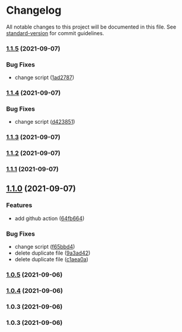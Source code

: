 # Changelog

All notable changes to this project will be documented in this file. See [standard-version](https://github.com/conventional-changelog/standard-version) for commit guidelines.

### [1.1.5](https://github.com/leo-tools/stylelint-custom-rules/compare/v1.1.4...v1.1.5) (2021-09-07)


### Bug Fixes

* change script ([1ad2787](https://github.com/leo-tools/stylelint-custom-rules/commit/1ad2787a2f2f1bc9de274a927b48cfbf24c69f4e))

### [1.1.4](https://github.com/leo-tools/stylelint-custom-rules/compare/v1.1.3...v1.1.4) (2021-09-07)


### Bug Fixes

* change script ([d423851](https://github.com/leo-tools/stylelint-custom-rules/commit/d423851e0602cfcf432ea2863b8f484cd971c234))

### [1.1.3](https://github.com/leo-tools/stylelint-custom-rules/compare/v1.1.2...v1.1.3) (2021-09-07)

### [1.1.2](https://github.com/leo-tools/stylelint-custom-rules/compare/v1.1.1...v1.1.2) (2021-09-07)

### [1.1.1](https://github.com/leo-tools/stylelint-custom-rules/compare/v1.1.0...v1.1.1) (2021-09-07)

## [1.1.0](https://github.com/leo-tools/stylelint-custom-rules/compare/v1.0.5...v1.1.0) (2021-09-07)


### Features

* add github action ([64fb664](https://github.com/leo-tools/stylelint-custom-rules/commit/64fb664f5e2d36cd9d2c7dd1a9234ad83be7b7c9))


### Bug Fixes

* change script ([f65bbd4](https://github.com/leo-tools/stylelint-custom-rules/commit/f65bbd449be1559bc5c2bd580c8102f19e7af647))
* delete duplicate file ([9a3ad42](https://github.com/leo-tools/stylelint-custom-rules/commit/9a3ad42b73abebb1800fa90daae5e0808f1f7ce6))
* delete duplicate file ([c1aea0a](https://github.com/leo-tools/stylelint-custom-rules/commit/c1aea0af079eeaf4170fef8f6237dc55ddd5cdc7))

### [1.0.5](https://github.com/leo-tools/stylelint-custom-rules/compare/v1.0.4...v1.0.5) (2021-09-06)

### [1.0.4](https://github.com/leo-tools/stylelint-custom-rules/compare/v1.0.3...v1.0.4) (2021-09-06)

### 1.0.3 (2021-09-06)

### 1.0.3 (2021-09-06)
